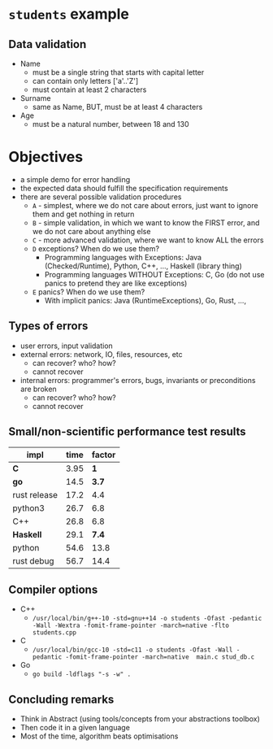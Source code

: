 # `students` example


## Data validation

* Name
   * must be a single string that starts with capital letter
   * can contain only letters ['a'..'Z']
   * must contain at least 2 characters
* Surname
   * same as Name, BUT, must be at least 4 characters
* Age
   * must be a natural number, between 18 and 130

# Objectives

* a simple demo for error handling
* the expected data should fulfill the specification requirements
* there are several possible validation procedures
    * `A` - simplest, where we do not care about errors, just want to ignore them and get nothing in return
    * `B` - simple validation, in which we want to know the FIRST error, and we do not care about anything else
    * `C` - more advanced validation, where we want to know ALL the errors
    * `D` exceptions? When do we use them?
      * Programming languages with Exceptions: Java (Checked/Runtime), Python, C++, ..., Haskell (library thing)
      * Programming languages WITHOUT Exceptions: C, Go (do not use panics to pretend they are like exceptions)
    * `E` panics? When do we use them?
      * With implicit panics: Java (RuntimeExceptions), Go, Rust, ...,


## Types of errors

* user errors, input validation
* external errors: network, IO, files, resources, etc
  * can recover? who? how?
  * cannot recover
* internal errors: programmer's errors, bugs, invariants or preconditions are broken
  * can recover? who? how?
  * cannot recover



## Small/non-scientific performance test results

| impl | time | factor |
| --- | --- | --- |
| **C**  | 3.95 | **1** |
| **go** | 14.5 | **3.7** |
| rust release | 17.2 | 4.4 |
| python3 | 26.7 | 6.8 |
| C++     | 26.8 | 6.8 |
| **Haskell** | 29.1 | **7.4** |
| python  | 54.6 | 13.8 |
| rust debug | 56.7 | 14.4 |


## Compiler options

* C++
   * `/usr/local/bin/g++-10 -std=gnu++14 -o students -Ofast -pedantic -Wall -Wextra -fomit-frame-pointer -march=native -flto students.cpp`
* C
   * `/usr/local/bin/gcc-10 -std=c11 -o students -Ofast -Wall -pedantic -fomit-frame-pointer -march=native  main.c stud_db.c`
* Go
   * `go build -ldflags "-s -w" .`



## Concluding remarks


* Think in Abstract (using tools/concepts from your abstractions toolbox)
* Then code it in a given language
* Most of the time, algorithm beats optimisations

